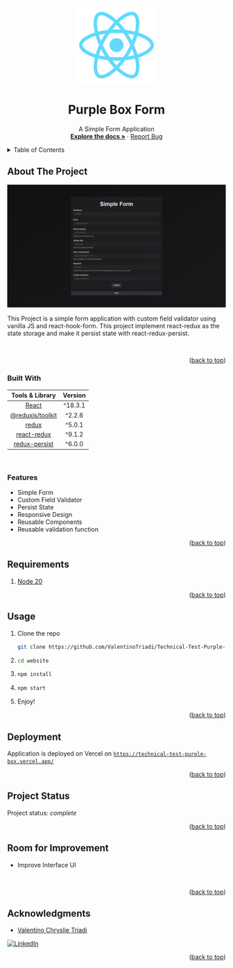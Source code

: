 <!-- Improved compatibility of back to top link: See: https://github.com/othneildrew/Best-README-Template/pull/73 -->
<a name="readme-top"></a>
<!--
*** Thanks for checking out the Best-README-Template. If you have a suggestion
*** that would make this better, please fork the repo and create a pull request
*** or simply open an issue with the tag "enhancement".
*** Don't forget to give the project a star!
*** Thanks again! Now go create something AMAZING! :D
-->



<!-- PROJECT SHIELDS -->
<!--
*** I'm using markdown "reference style" links for readability.
*** Reference links are enclosed in brackets [ ] instead of parentheses ( ).
*** See the bottom of this document for the declaration of the reference variables
*** for contributors-url, forks-url, etc. This is an optional, concise syntax you may use.
*** https://www.markdownguide.org/basic-syntax/#reference-style-links
-->


<!-- PROJECT LOGO -->
<br />
<div align="center">
  <a href="https://github.com/ValentinoTriadi/Technical-Test-Purple-Box">
    <img src="website/public/logo512.png" alt="Logo" width="180" >
  </a>
  <h1>Purple Box Form</h1>
  <p align="center">
    A Simple Form Application
    <br />
    <a href="https://github.com/ValentinoTriadi/Technical-Test-Purple-Box"><strong>Explore the docs »</strong></a>
    ·
    <a href="https://github.com/ValentinoTriadi/Technical-Test-Purple-Box/issues">Report Bug</a>
    <br/>
  </p>
</div>



<!-- TABLE OF CONTENTS -->
<details>
  <summary>Table of Contents</summary>
  <ol>
    <li>
      <a href="#about-the-project">About The Project</a>
      <ul>
        <li><a href="#built-with">Built With</a></li>
        <li><a href="#features">Features</a></li>
      </ul>
    </li>
    <li><a href="#requirement">Requirement</a></li>
    <li><a href="#usage">Usage</a></li>
    <li><a href="#Project-Status">Project Status</a></li>
    <li><a href="#Room-for-Improvement">Room for Improvement</a></li>
    <li><a href="#Acknowledgments">Acknowledgments</a></li>
  </ol>
</details>



<!-- ABOUT THE PROJECT -->
## About The Project

<img src="website/public/image.png">

This Project is a simple form application with custom field validator using vanilla JS and react-hook-form. This project implement react-redux as the state storage and make it persist state with react-redux-persist.

<br/>


<p align="right">(<a href="#readme-top">back to top</a>)</p>



### Built With
|Tools & Library|Version|
|:----------------:|:-------:|
|       [React](https://react.dev/)      | ^18.3.1 |
| [@reduxjs/toolkit](https://redux-toolkit.js.org/) |  ^2.2.6 |
|       [redux](https://redux.js.org/)      |  ^5.0.1 |
|    [react-redux](https://react-redux.js.org/)   |  ^9.1.2 |
|   [redux-persist](https://www.npmjs.com/package/redux-persist)  |  ^6.0.0 |


<br/>

### Features

* Simple Form
* Custom Field Validator
* Persist State
* Responsive Design
* Reusable Components
* Reusable validation function

<p align="right">(<a href="#readme-top">back to top</a>)</p>



<!-- Requirement Dependencies -->
## Requirements

1. <a href="https://nodejs.org/en/download/package-manager">Node 20</a>
    

<p align="right">(<a href="#readme-top">back to top</a>)</p>



<!-- USAGE EXAMPLES -->
## Usage

1. Clone the repo
   ```sh
   git clone https://github.com/ValentinoTriadi/Technical-Test-Purple-Box.git
   ```
2. ```sh
   cd website
   ```
3. ```sh
   npm install
   ```
4. ```sh
   npm start
   ```
5. Enjoy!

<p align="right">(<a href="#readme-top">back to top</a>)</p>


## Deployment

Application is deployed on Vercel on [```https://technical-test-purple-box.vercel.app/```](https://technical-test-purple-box.vercel.app/)
<br/>
<p align="right">(<a href="#readme-top">back to top</a>)</p>


<!-- PROJECT STATUS -->
## Project Status
Project status: _complete_ 
<br/>
<p align="right">(<a href="#readme-top">back to top</a>)</p>

<!-- ROOM FOR IMPROVEMENT -->
## Room for Improvement
- Improve Interface UI
<br/>
<p align="right">(<a href="#readme-top">back to top</a>)</p>


<!-- ACKNOWLEDGMENTS -->
## Acknowledgments
* [Valentino Chryslie Triadi](https://github.com/ValentinoTriadi)

[![LinkedIn][linkedin-shield-valen]][linkedin-valen]

<p align="right">(<a href="#readme-top">back to top</a>)</p>



<!-- MARKDOWN LINKS & IMAGES -->
<!-- https://www.markdownguide.org/basic-syntax/#reference-style-links -->
[linkedin-shield-valen]: https://img.shields.io/badge/Linkedin-Valentino%20Triadi-000000?style=for-the-badge&logo=linkedin&logoColor=white
[linkedin-valen]: https://linkedin.com/in/valentino-triadi
